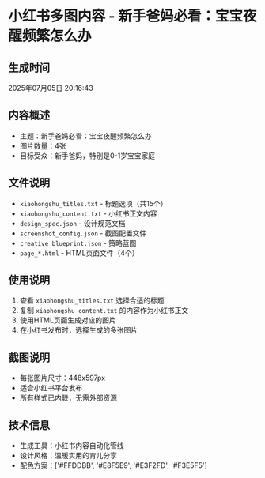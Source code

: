 # 小红书多图内容 - 新手爸妈必看：宝宝夜醒频繁怎么办

## 生成时间
2025年07月05日 20:16:43

## 内容概述
- 主题：新手爸妈必看：宝宝夜醒频繁怎么办
- 图片数量：4张
- 目标受众：新手爸妈，特别是0-1岁宝宝家庭

## 文件说明
- `xiaohongshu_titles.txt` - 标题选项（共15个）
- `xiaohongshu_content.txt` - 小红书正文内容
- `design_spec.json` - 设计规范文档
- `screenshot_config.json` - 截图配置文件
- `creative_blueprint.json` - 策略蓝图
- `page_*.html` - HTML页面文件（4个）

## 使用说明
1. 查看 `xiaohongshu_titles.txt` 选择合适的标题
2. 复制 `xiaohongshu_content.txt` 的内容作为小红书正文
3. 使用HTML页面生成对应的图片
4. 在小红书发布时，选择生成的多张图片

## 截图说明
- 每张图片尺寸：448x597px
- 适合小红书平台发布
- 所有样式已内联，无需外部资源

## 技术信息
- 生成工具：小红书内容自动化管线
- 设计风格：温暖实用的育儿分享
- 配色方案：['#FFDDBB', '#E8F5E9', '#E3F2FD', '#F3E5F5']
